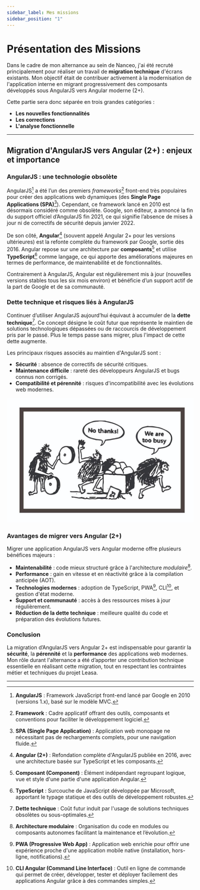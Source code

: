 ```yaml
---
sidebar_label: Mes missions
sidebar_position: "1"
---
```


# Présentation des Missions

Dans le cadre de mon alternance au sein de Nanceo, j'ai été recruté principalement pour réaliser un travail de **migration technique** d'écrans existants. Mon objectif était de contribuer activement à la modernisation de l'application interne en migrant progressivement des composants développés sous AngularJS vers Angular moderne (2+).

Cette partie sera donc séparée en trois grandes catégories :

- **Les nouvelles fonctionnalités**
- **Les corrections**
- **L'analyse fonctionnelle**

---

## Migration d'AngularJS vers Angular (2+) : enjeux et importance

### AngularJS : une technologie obsolète

AngularJS[^1] a été l’un des premiers *frameworks*[^2] front-end très populaires pour créer des applications web dynamiques (des **Single Page Applications (SPA)**[^3]). Cependant, ce framework lancé en 2010 est désormais considéré comme obsolète. Google, son éditeur, a annoncé la fin du support officiel d’AngularJS fin 2021, ce qui signifie l’absence de mises à jour ni de correctifs de sécurité depuis janvier 2022.

De son côté, **Angular**[^4] (souvent appelé Angular 2+ pour les versions ultérieures) est la refonte complète du framework par Google, sortie dès 2016. Angular repose sur une architecture par **composants**[^5] et utilise **TypeScript**[^6] comme langage, ce qui apporte des améliorations majeures en termes de performance, de maintenabilité et de fonctionnalités.

Contrairement à AngularJS, Angular est régulièrement mis à jour (nouvelles versions stables tous les six mois environ) et bénéficie d’un support actif de la part de Google et de sa communauté.

### Dette technique et risques liés à AngularJS

Continuer d’utiliser AngularJS aujourd’hui équivaut à accumuler de la **dette technique**[^7]. Ce concept désigne le coût futur que représente le maintien de solutions technologiques dépassées ou de raccourcis de développement pris par le passé. Plus le temps passe sans migrer, plus l'impact de cette dette augmente.

Les principaux risques associés au maintien d'AngularJS sont :

- **Sécurité** : absence de correctifs de sécurité critiques.
- **Maintenance difficile** : rareté des développeurs AngularJS et bugs connus non corrigés.
- **Compatibilité et pérennité** : risques d'incompatibilité avec les évolutions web modernes.

![Illustration de la dette technique et de la nécessité de migration](dette_technique_migration.png)

### Avantages de migrer vers Angular (2+)

Migrer une application AngularJS vers Angular moderne offre plusieurs bénéfices majeurs :

- **Maintenabilité** : code mieux structuré grâce à l'architecture *modulaire*[^8].
- **Performance** : gain en vitesse et en réactivité grâce à la compilation anticipée (AOT).
- **Technologies modernes** : adoption de TypeScript, PWA[^9], CLI[^10], et gestion d'état moderne.
- **Support et communauté** : accès à des ressources mises à jour régulièrement.
- **Réduction de la dette technique** : meilleure qualité du code et préparation des évolutions futures.

### Conclusion

La migration d’AngularJS vers Angular 2+ est indispensable pour garantir la **sécurité**, la **pérennité** et la **performance** des applications web modernes. Mon rôle durant l'alternance a été d’apporter une contribution technique essentielle en réalisant cette migration, tout en respectant les contraintes métier et techniques du projet Leasa.

---

[^1]: **AngularJS** : Framework JavaScript front-end lancé par Google en 2010 (versions 1.x), basé sur le modèle MVC.
[^2]: **Framework** : Cadre applicatif offrant des outils, composants et conventions pour faciliter le développement logiciel.
[^3]: **SPA (Single Page Application)** : Application web monopage ne nécessitant pas de rechargements complets, pour une navigation fluide.
[^4]: **Angular (2+)** : Refondation complète d'AngularJS publiée en 2016, avec une architecture basée sur TypeScript et les composants.
[^5]: **Composant (Component)** : Élément indépendant regroupant logique, vue et style d'une partie d'une application Angular.
[^6]: **TypeScript** : Surcouche de JavaScript développée par Microsoft, apportant le typage statique et des outils de développement robustes.
[^7]: **Dette technique** : Coût futur induit par l'usage de solutions techniques obsolètes ou sous-optimales.
[^8]: **Architecture modulaire** : Organisation du code en modules ou composants autonomes facilitant la maintenance et l’évolution.
[^9]: **PWA (Progressive Web App)** : Application web enrichie pour offrir une expérience proche d'une application mobile native (installation, hors-ligne, notifications).
[^10]: **CLI Angular (Command Line Interface)** : Outil en ligne de commande qui permet de créer, développer, tester et déployer facilement des applications Angular grâce à des commandes simples.
